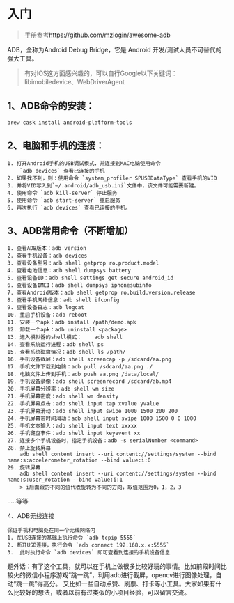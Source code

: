# 入门

> 手册参考<https://github.com/mzlogin/awesome-adb>

ADB，全称为Android Debug Bridge，它是 Android 开发/测试人员不可替代的强大工具。

> 有对IOS这方面感兴趣的，可以自行Google以下关键词：libimobiledevice、WebDriverAgent


## 1、ADB命令的安装：

`brew cask install android-platform-tools `


## 2、电脑和手机的连接：

    1. 打开Android手机的USB调试模式，并连接到MAC电脑使用命令
        `adb devices` 查看已连接的手机
    2. 如果找不到，则：使用命令 `system_profiler SPUSBDataType` 查看手机的VID
    3. 并将VID写入到`~/.android/adb_usb.ini`文件中，该文件可能需要新建。
    4. 使用命令 `adb kill-server` 停止服务
    5. 使用命令 `adb start-server` 重启服务
    6. 再次执行 `adb devices` 查看已连接的手机。


## 3、ADB常用命令（不断增加）

    1. 查看ADB版本：adb version
    2. 查看手机设备：adb devices
    3. 查看设备型号：adb shell getprop ro.product.model
    4. 查看电池信息：adb shell dumpsys battery
    5. 查看设备ID：adb shell settings get secure android_id
    6. 查看设备IMEI：adb shell dumpsys iphonesubinfo
    7. 查看Android版本：adb shell getprop ro.build.version.release
    8. 查看手机网络信息：adb shell ifconfig
    9. 查看设备日志：adb logcat
    10. 重启手机设备：adb reboot
    11. 安装一个apk：adb install /path/demo.apk
    12. 卸载一个apk：adb uninstall <package>
    13. 进入模拟器的shell模式：    adb shell 
    14. 查看系统运行进程：adb shell ps
    15. 查看系统磁盘情况：adb shell ls /path/
    16. 手机设备截屏：adb shell screencap -p /sdcard/aa.png
    17. 手机文件下载到电脑：adb pull /sdcard/aa.png ./
    18. 电脑文件上传到手机：adb push aa.png /data/local/
    19. 手机设备录像：adb shell screenrecord /sdcard/ab.mp4
    20. 手机屏幕分辨率：adb shell wm size 
    21. 手机屏幕密度：adb shell wm density
    22. 手机屏幕点击：adb shell input tap xvalue yvalue
    23. 手机屏幕滑动：adb shell input swipe 1000 1500 200 200
    24. 手机屏幕带时间滑动：adb shell input swipe 1000 1500 0 0 1000
    25. 手机文本输入：adb shell input text xxxxx
    26. 手机键盘事件：adb shell input keyevent xx
    27. 连接多个手机设备时，指定手机设备：adb -s serialNumber <command>
    28. 禁止旋转屏幕
        adb shell content insert --uri content://settings/system --bind name:s:accelerometer_rotation --bind value:i:0
    29. 旋转屏幕
        adb shell content insert --uri content://settings/system --bind name:s:user_rotation --bind value:i:1
        > i后面跟的不同的值代表旋转为不同的方向，取值范围为0，1，2，3

.....等等



4、ADB无线连接

    保证手机和电脑处在同一个无线网络内
    1. 在USB连接的基础上执行命令 `adb tcpip 5555` 
    2. 断开USB连接，执行命令 `adb connect 192.168.x.x:5555`
    3.  此时执行命令 `adb devices` 即可查看到连接的手机设备信息


题外话：有了这个工具，就可以在手机上做很多比较好玩的事情。比如前段时间比较火的微信小程序游戏“跳一跳”，利用adb进行截屏，opencv进行图像处理，自动“跳一跳”得高分。
又比如一些自动点赞、刷票、打卡等小工具。大家如果有什么比较好的想法，或者以前有过类似的小项目经验，可以留言交流。
